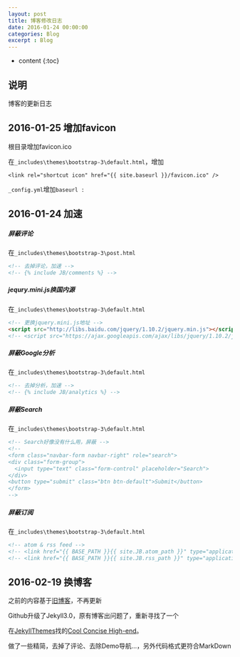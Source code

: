 ```yaml
---
layout: post
title: 博客修改日志
date: 2016-01-24 00:00:00
categories: Blog
excerpt : Blog
---
```


* content
{:toc}

## 说明

博客的更新日志

## 2016-01-25 增加favicon

根目录增加favicon.ico

在`_includes\themes\bootstrap-3\default.html`，增加

`<link rel="shortcut icon" href="{{ site.baseurl }}/favicon.ico" />`

`_config.yml`增加`baseurl : `

## 2016-01-24 加速

##### 屏蔽评论

在`_includes\themes\bootstrap-3\post.html`

```html
<!-- 去掉评论，加速 -->
<!-- {% include JB/comments %} -->
```

##### jequry.mini.js换国内源

在`_includes\themes\bootstrap-3\default.html`

```html
<!-- 更换jquery.mini.js地址 -->
<script src="http://libs.baidu.com/jquery/1.10.2/jquery.min.js"></script>
<!-- <script src="https://ajax.googleapis.com/ajax/libs/jquery/1.10.2/jquery.min.js"></script> -->
```

##### 屏蔽Google分析

在`_includes\themes\bootstrap-3\default.html`

```html
<!-- 去掉分析，加速 -->
<!-- {% include JB/analytics %} -->
```

##### 屏蔽Search

在`_includes\themes\bootstrap-3\default.html`

```html
<!-- Search好像没有什么用，屏蔽 -->
<!--
<form class="navbar-form navbar-right" role="search">
<div class="form-group">
  <input type="text" class="form-control" placeholder="Search">
</div>
<button type="submit" class="btn btn-default">Submit</button>
</form>
-->
```

##### 屏蔽订阅

在`_includes\themes\bootstrap-3\default.html`

```html
<!-- atom & rss feed -->
<!-- <link href="{{ BASE_PATH }}{{ site.JB.atom_path }}" type="application/atom+xml" rel="alternate" title="Sitewide ATOM Feed"> -->
<!-- <link href="{{ BASE_PATH }}{{ site.JB.rss_path }}" type="application/rss+xml" rel="alternate" title="Sitewide RSS Feed"> -->
```

## 2016-02-19 换博客

之前的内容基于[旧博客](https://github.com/laijingfeng/old_laijingfeng.github.io)，不再更新

Github升级了Jekyll3.0，原有博客出问题了，重新寻找了一个

在[JekyllThemes](http://jekyllthemes.org/)找的[Cool Concise High-end](http://jekyllthemes.org/themes/cool-concise-high-end/)。

做了一些精简，去掉了评论、去除Demo导航...，另外代码格式更符合MarkDown

